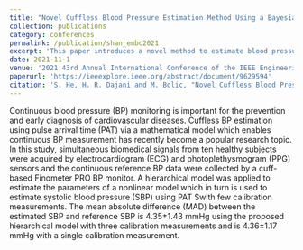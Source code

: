```yaml
---
title: "Novel Cuffless Blood Pressure Estimation Method Using a Bayesian Hierarchical Model"
collection: publications
category: conferences
permalink: /publication/shan_embc2021
excerpt: 'This paper introduces a novel method to estimate blood pressure for a new subject with very limited calibration measurements.'
date: 2021-11-1
venue: '2021 43rd Annual International Conference of the IEEE Engineering in Medicine & Biology Society (EMBC)'
paperurl: 'https://ieeexplore.ieee.org/abstract/document/9629594'
citation: 'S. He, H. R. Dajani and M. Bolic, "Novel Cuffless Blood Pressure Estimation Method Using a Bayesian Hierarchical Model," 2021 43rd Annual International Conference of the IEEE Engineering in Medicine & Biology Society (EMBC), Mexico, 2021, pp. 898-901, doi: 10.1109/EMBC46164.2021.9629594.'
---
```


Continuous blood pressure (BP) monitoring is important for the prevention and early diagnosis of cardiovascular diseases. Cuffless BP estimation using pulse arrival time (PAT) via a mathematical model which enables continuous BP measurement has recently become a popular research topic. In this study, simultaneous biomedical signals from ten healthy subjects were acquired by electrocardiogram (ECG) and photoplethysmogram (PPG) sensors and the continuous reference BP data were collected by a cuff-based Finometer PRO BP monitor. A hierarchical model was applied to estimate the parameters of a nonlinear model which in turn is used to estimate systolic blood pressure (SBP) using PAT Swith few calibration measurements. The mean absolute difference (MAD) between the estimated SBP and reference SBP is 4.35±1.43 mmHg using the proposed hierarchical model with three calibration measurements and is 4.36±1.17 mmHg with a single calibration measurement.
